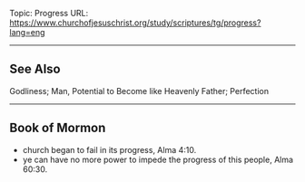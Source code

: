 Topic: Progress
URL: https://www.churchofjesuschrist.org/study/scriptures/tg/progress?lang=eng

---

## See Also

Godliness; Man, Potential to Become like Heavenly Father; Perfection

---

## Book of Mormon

- church began to fail in its progress, Alma 4:10.
- ye can have no more power to impede the progress of this people, Alma 60:30.

